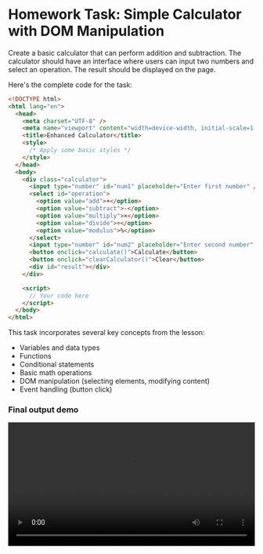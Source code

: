 # Homework Task: Simple Calculator with DOM Manipulation

Create a basic calculator that can perform addition and subtraction. The calculator should have an interface where users can input two numbers and select an operation. The result should be displayed on the page.

Here's the complete code for the task:

```html
<!DOCTYPE html>
<html lang="en">
  <head>
    <meta charset="UTF-8" />
    <meta name="viewport" content="width=device-width, initial-scale=1.0" />
    <title>Enhanced Calculator</title>
    <style>
      /* Apply some basic styles */
    </style>
  </head>
  <body>
    <div class="calculator">
      <input type="number" id="num1" placeholder="Enter first number" />
      <select id="operation">
        <option value="add">+</option>
        <option value="subtract">-</option>
        <option value="multiply">×</option>
        <option value="divide">÷</option>
        <option value="modulus">%</option>
      </select>
      <input type="number" id="num2" placeholder="Enter second number" />
      <button onclick="calculate()">Calculate</button>
      <button onclick="clearCalculator()">Clear</button>
      <div id="result"></div>
    </div>

    <script>
      // Your code here
    </script>
  </body>
</html>
```

This task incorporates several key concepts from the lesson:

- Variables and data types
- Functions
- Conditional statements
- Basic math operations
- DOM manipulation (selecting elements, modifying content)
- Event handling (button click)

### Final output demo

<video width="100%" height="auto" controls>
  <source src="demo.mp4" type="video/mp4">
</video>
